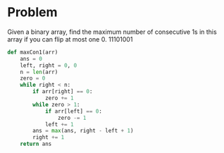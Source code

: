 # Problem
Given a binary array, find the maximum number of consecutive 1s in this array if you can flip at most one 0.
11101001
```python
def maxCon1(arr)
    ans = 0
    left, right = 0, 0
    n = len(arr)
    zero = 0
    while right < n:
        if arr[right] == 0:
            zero += 1
        while zero > 1:
            if arr[left] == 0:
                zero -= 1
            left += 1
        ans = max(ans, right - left + 1)
        right += 1
    return ans 
```